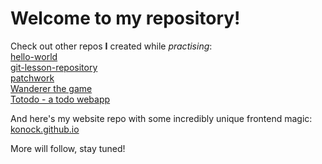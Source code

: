 # Welcome to my repository!

Check out other repos **I** created while _practising_:   
[hello-world](https://github.com/Konock/hello-world)   
[git-lesson-repository](https://github.com/Konock/git-lesson-repository)   
[patchwork](https://github.com/Konock/patchwork)  
[Wanderer the game](https://github.com/Konock/wanderer-java)   
[Totodo - a todo webapp](https://github.com/Konock/todo-webapp)

And here's my website repo with some incredibly unique frontend magic:
[konock.github.io](https://konock.github.io/)

More will follow, stay tuned!